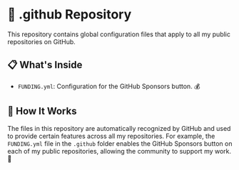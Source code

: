 # 📂 .github Repository

This repository contains global configuration files that apply to all my public repositories on GitHub.

## 📋 What's Inside

- `FUNDING.yml`: Configuration for the GitHub Sponsors button. 💰

## 🚀 How It Works

The files in this repository are automatically recognized by GitHub and used to provide certain features across all my repositories. For example, the `FUNDING.yml` file in the `.github` folder enables the GitHub Sponsors button on each of my public repositories, allowing the community to support my work. 🌟
